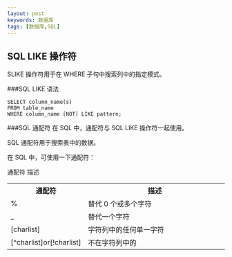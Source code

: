 ```yaml
---
layout: post
keywords: 数据库
tags: [数据库,SQL]
---
```


SQL LIKE 操作符
-------------------
SLIKE 操作符用于在 WHERE 子句中搜索列中的指定模式。

###SQL LIKE 语法

    SELECT column_name(s)
	FROM table_name
	WHERE column_name [NOT] LIKE pattern;

###SQL 通配符
在 SQL 中，通配符与 SQL LIKE 操作符一起使用。

SQL 通配符用于搜索表中的数据。

在 SQL 中，可使用一下通配符：

通配符	描述
<table class="table table-bordered">
    <tr>
        <th width="15%">通配符</th>
        <th width="85%">描述</th>
    </tr>
    <tr>
        <td>%</td><td>替代 0 个或多个字符</td>    	
    </tr>
	<tr>
		<td>_</td><td>替代一个字符</td>
	</tr>
	<tr>
		<td>[charlist]</td><td>字符列中的任何单一字符</td>
	</tr>
	<tr>
		<td>[^charlist]or[!charlist]</td><td>不在字符列中的</td>
	</tr>
</table>